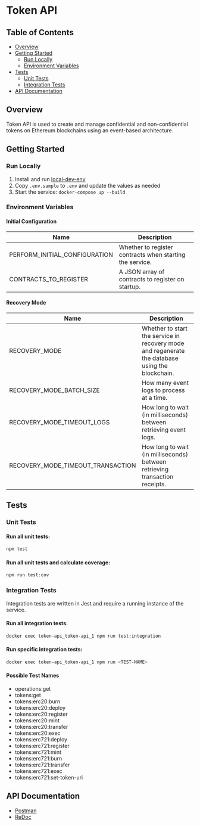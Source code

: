 # Token API

## Table of Contents
- [Overview](#overview)
- [Getting Started](#getting-started)
  - [Run Locally](#run-locally)
  - [Environment Variables](#environment-variables)
- [Tests](#tests)
  - [Unit Tests](#unit-tests)
  - [Integration Tests](#integration-tests)
- [API Documentation](#api-documentation)

## Overview

Token API is used to create and manage confidential and non-confidential tokens on Ethereum blockchains using an event-based architecture.

## Getting Started

### Run Locally

 1. Install and run [local-dev-env](https://gitlab.com/ConsenSys/codefi/common/local-dev-env)
 2. Copy `.env.sample` to `.env` and update the values as needed
 3. Start the service: `docker-compose up --build`

### Environment Variables

#### Initial Configuration

| Name | Description |
| ---  | --- |
| PERFORM_INITIAL_CONFIGURATION | Whether to register contracts when starting the service. |
| CONTRACTS_TO_REGISTER | A JSON array of contracts to register on startup. |

#### Recovery Mode

| Name | Description |
| ---  | --- |
| RECOVERY_MODE | Whether to start the service in recovery mode and regenerate the database using the blockchain. | 
| RECOVERY_MODE_BATCH_SIZE | How many event logs to process at a time. |
| RECOVERY_MODE_TIMEOUT_LOGS | How long to wait (in milliseconds) between retrieving event logs. |
| RECOVERY_MODE_TIMEOUT_TRANSACTION | How long to wait (in milliseconds) between retrieving transaction receipts. |

## Tests
### Unit Tests

#### Run all unit tests:

``` bash
npm test
```

#### Run all unit tests and calculate coverage:

``` bash
npm run test:cov
```

### Integration Tests

Integration tests are written in Jest and require a running instance of the service.

#### Run all integration tests:

``` bash
docker exec token-api_token-api_1 npm run test:integration
```

#### Run specific integration tests:

``` bash
docker exec token-api_token-api_1 npm run <TEST-NAME>
```

#### Possible Test Names

- operations:get
- tokens:get
- tokens:erc20:burn
- tokens:erc20:deploy
- tokens:erc20:register
- tokens:erc20:mint
- tokens:erc20:transfer
- tokens:erc20:exec
- tokens:erc721:deploy
- tokens:erc721:register
- tokens:erc721:mint
- tokens:erc721:burn
- tokens:erc721:transfer
- tokens:erc721:exec
- tokens:erc721:set-token-uri

## API Documentation

- [Postman](https://documenter.getpostman.com/view/5733481/UV5XiHtZ)
- [ReDoc](https://convergence-dev.api.codefi.network/token/documentation)